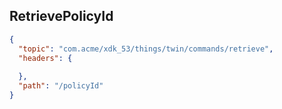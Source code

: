 ## RetrievePolicyId

```json
{
  "topic": "com.acme/xdk_53/things/twin/commands/retrieve",
  "headers": {
    
  },
  "path": "/policyId"
}
```

